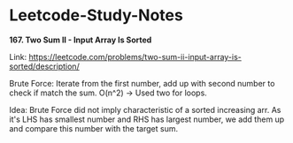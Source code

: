 # Leetcode-Study-Notes

**167. Two Sum II - Input Array Is Sorted**

Link: https://leetcode.com/problems/two-sum-ii-input-array-is-sorted/description/

Brute Force: Iterate from the first number, add up with second number to check if match the sum. O(n^2) -> Used two for loops.

Idea:
Brute Force did not imply characteristic of a sorted increasing arr. As it's LHS has smallest number and RHS has largest number, we add them up and compare this number with the target sum. 
